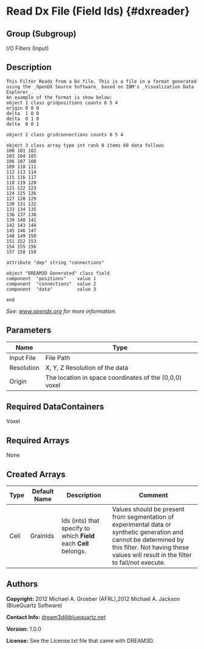 Read Dx File (Field Ids) {#dxreader}
======
## Group (Subgroup) ##
I/O Filters (Input)

## Description ##

~~~~~~~~~~~~~~~
This Filter Reads from a Dx file. This is a file in a format generated using the _OpenDX Source Software_ based on IBM's _Visualization Data Explorer_. 
An example of the format is show below:
object 1 class gridpositions counts 6 5 4
origin 0 0 0
delta  1 0 0
delta  0 1 0
delta  0 0 1

object 2 class gridconnections counts 6 5 4

object 3 class array type int rank 0 items 60 data follows
100 101 102 
103 104 105 
106 107 108 
109 110 111 
112 113 114 
115 116 117 
118 119 120 
121 122 123 
124 125 126 
127 128 129 
130 131 132 
133 134 135 
136 137 138 
139 140 141 
142 143 144 
145 146 147 
148 149 150 
151 152 153 
154 155 156 
157 158 159 

attribute "dep" string "connections"

object "DREAM3D Generated" class field
component  "positions"    value 1
component  "connections"  value 2
component  "data"         value 3

end
~~~~~~~~~~~~~~~

_See: www.opendx.org for more information._


## Parameters ##

| Name | Type |
|------|------|
| Input File | File Path |
| Resolution | X, Y, Z Resolution of the data |
| Origin     | The location in space coordinates of the (0,0,0) voxel |

## Required DataContainers ##
Voxel

## Required Arrays ##
None

## Created Arrays ##

| Type | Default Name | Description | Comment |
|------|--------------|-------------|---------|
| Cell | GrainIds | Ids (ints) that specify to which **Field** each **Cell** belongs. | Values should be present from segmentation of experimental data or synthetic generation and cannot be determined by this filter. Not having these values will result in the filter to fail/not execute. |



## Authors ##

**Copyright:** 2012 Michael A. Groeber (AFRL),2012 Michael A. Jackson (BlueQuartz Software)

**Contact Info:** dream3d@bluequartz.net

**Version:** 1.0.0

**License:**  See the License.txt file that came with DREAM3D.



